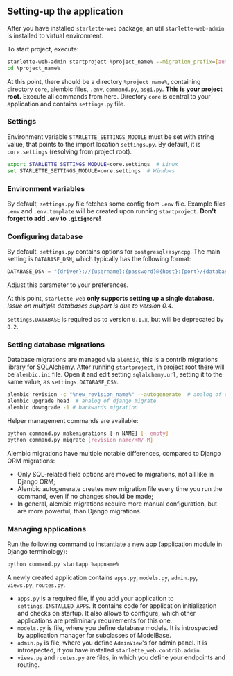 ## Setting-up the application

After you have installed `starlette-web` package, an util `starlette-web-admin` is installed to virtual environment.

To start project, execute:

```bash
starlette-web-admin startproject %project_name% --migration_prefix=[auto,date]
cd %project_name%
```

At this point, there should be a directory `%project_name%`, containing directory `core`, alembic files, `.env`,
`command.py`, `asgi.py`. 
**This is your project root.** 
Execute all commands from here.
Directory `core` is central to your application and contains `settings.py` file.

### Settings

Environment variable `STARLETTE_SETTINGS_MODULE` must be set with string value, 
that points to the import location `settings.py`. By default, it is `core.settings` 
(resolving from project root).

```bash
export STARLETTE_SETTINGS_MODULE=core.settings  # Linux
set STARLETTE_SETTINGS_MODULE=core.settings  # Windows
```

### Environment variables

By default, `settings.py` file fetches some config from `.env` file. 
Example files `.env` and `.env.template` will be created upon running `startproject`.
**Don't forget to add `.env` to `.gitignore`!**

### Configuring database

By default, `settings.py` contains options for `postgresql+asyncpg`.
The main setting is `DATABASE_DSN`, which typically has the following format:

```python
DATABASE_DSN = "{driver}://{username}:{password}@{host}:{port}/{database}"
```

Adjust this parameter to your preferences.

At this point, `starlette_web` **only supports setting up a single database**.
*Issue on multiple databases support is due to version 0.4.*

`settings.DATABASE` is required as to version `0.1.x`, but will be deprecated by `0.2`.

### Setting database migrations

Database migrations are managed via `alembic`, this is a contrib migrations library for SQLAlchemy.
After running `startproject`, in project root there will be `alembic.ini` file.
Open it and edit setting `sqlalchemy.url`, setting it to the same value, as `settings.DATABASE_DSN`.

```bash
alembic revision -c "%new_revision_name%" --autogenerate  # analog of django makemigrations
alembic upgrade head  # analog of django migrate
alembic downgrade -1 # backwards migration
```

Helper management commands are available:

```bash
python command.py makemigrations [-n NAME] [--empty]
python command.py migrate [revision_name/+M/-M]
```

Alembic migrations have multiple notable differences, compared to Django ORM migrations:

- Only SQL-related field options are moved to migrations, not all like in Django ORM;
- Alembic autogenerate creates new migration file every time you run the command, even if no changes should be made;
- In general, alembic migrations require more manual configuration, but are more powerful, than Django migrations.

### Managing applications

Run the following command to instantiate a new app (application module in Django terminology):

```bash
python command.py startapp %appname%
```

A newly created application contains `apps.py`, `models.py`, `admin.py`, `views.py`, `routes.py`.

- `apps.py` is a required file, if you add your application to `settings.INSTALLED_APPS`. 
  It contains code for application initialization and checks on startup.
  It also allows to configure, which other applications are preliminary requirements for this one.
- `models.py` is file, where you define database models. It is introspected by application 
  manager for subclasses of ModelBase.
- `admin.py` is file, where you define `AdminView`'s for admin panel. It is introspected, 
  if you have installed `starlette_web.contrib.admin`.
- `views.py` and `routes.py` are files, in which you define your endpoints and routing.
